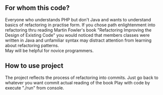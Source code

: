 For whom this code?
-----------
Everyone who understands PHP but don't Java and wants to understand basics of refactoring in practise form. 
If you chose path enlightenment into refactoring thru reading Martin Fowler's book "Refactoring Improving the Design of Existing Code" you would noticed  that  members classes  were written in Java and unfamiliar syntax may distract attention  from learning about  refactoring  patterns.  
May will be helpful for novice programmers.

How to use project
-----------
The project reflects the process of refactoring into commits. Just go back to whatever you want commit actual reading of the book
Play with code by execute "./run" from console.